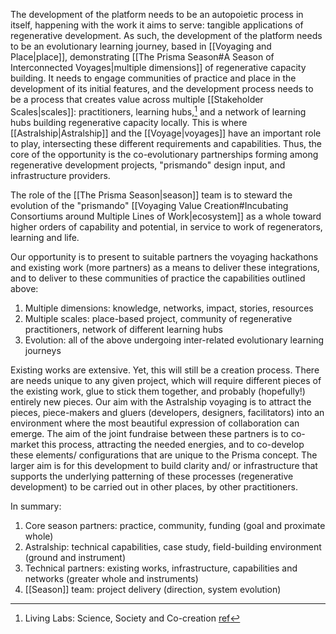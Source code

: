 The development of the platform needs to be an autopoietic process in itself, happening with the work it aims to serve: tangible applications of regenerative development. As such, the development of the platform needs to be an evolutionary learning journey, based in [[Voyaging and Place|place]], demonstrating [[The Prisma Season#A Season of Interconnected Voyages|multiple dimensions]] of regenerative capacity building. It needs to engage communities of practice and place in the development of its initial features, and the development process needs to be a process that creates value across multiple [[Stakeholder Scales|scales]]: practitioners, learning hubs,[^1] and a network of learning hubs building regenerative capacity locally. This is where [[Astralship|Astralship]] and the [[Voyage|voyages]] have an important role to play, intersecting these different requirements and capabilities. Thus, the core of the opportunity is the co-evolutionary partnerships forming among regenerative development projects, "prismando" design input, and infrastructure providers.

The role of the [[The Prisma Season|season]] team is to steward the evolution of the "prismando" [[Voyaging Value Creation#Incubating Consortiums around Multiple Lines of Work|ecosystem]] as a whole toward higher orders of capability and potential, in service to work of regenerators, learning and life. 

Our opportunity is to present to suitable partners the voyaging hackathons and existing work (more partners) as a means to deliver these integrations, and to deliver to these communities of practice the capabilities outlined above: 

1. Multiple dimensions: knowledge, networks, impact, stories, resources
2. Multiple scales: place-based project, community of regenerative practitioners, network of different learning hubs
3. Evolution: all of the above undergoing inter-related evolutionary learning journeys

Existing works are extensive. Yet, this will still be a creation process. There are needs unique to any given project, which will require different pieces of the existing work, glue to stick them together, and probably (hopefully!) entirely new pieces. Our aim with the Astralship voyaging is to attract the pieces, piece-makers and gluers (developers, designers, facilitators) into an environment where the most beautiful expression of collaboration can emerge. The aim of the joint fundraise between these partners is to co-market this process, attracting the needed energies, and to co-develop these elements/ configurations that are unique to the Prisma concept. The larger aim is for this development to build clarity and/ or infrastructure that supports the underlying patterning of these processes (regenerative development) to be carried out in other places, by other practitioners.

In summary: 
1. Core season partners: practice, community, funding (goal and proximate whole)
2. Astralship: technical capabilities, case study, field-building environment (ground and instrument)
3. Technical partners: existing works, infrastructure, capabilities and networks (greater whole and instruments)
4. [[Season]] team: project delivery (direction, system evolution)

[^1]: Living Labs: Science, Society and Co-creation [ref](https://link.springer.com/referenceworkentry/10.1007/978-3-319-71059-4_74-1)